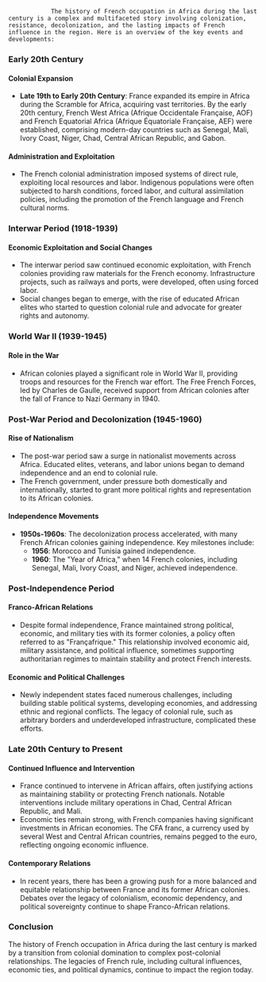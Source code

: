                 The history of French occupation in Africa during the last century is a complex and multifaceted story involving colonization, resistance, decolonization, and the lasting impacts of French influence in the region. Here is an overview of the key events and developments:

### Early 20th Century

#### Colonial Expansion
- **Late 19th to Early 20th Century**: France expanded its empire in Africa during the Scramble for Africa, acquiring vast territories. By the early 20th century, French West Africa (Afrique Occidentale Française, AOF) and French Equatorial Africa (Afrique Équatoriale Française, AEF) were established, comprising modern-day countries such as Senegal, Mali, Ivory Coast, Niger, Chad, Central African Republic, and Gabon.

#### Administration and Exploitation
- The French colonial administration imposed systems of direct rule, exploiting local resources and labor. Indigenous populations were often subjected to harsh conditions, forced labor, and cultural assimilation policies, including the promotion of the French language and French cultural norms.

### Interwar Period (1918-1939)

#### Economic Exploitation and Social Changes
- The interwar period saw continued economic exploitation, with French colonies providing raw materials for the French economy. Infrastructure projects, such as railways and ports, were developed, often using forced labor.
- Social changes began to emerge, with the rise of educated African elites who started to question colonial rule and advocate for greater rights and autonomy.

### World War II (1939-1945)

#### Role in the War
- African colonies played a significant role in World War II, providing troops and resources for the French war effort. The Free French Forces, led by Charles de Gaulle, received support from African colonies after the fall of France to Nazi Germany in 1940.

### Post-War Period and Decolonization (1945-1960)

#### Rise of Nationalism
- The post-war period saw a surge in nationalist movements across Africa. Educated elites, veterans, and labor unions began to demand independence and an end to colonial rule.
- The French government, under pressure both domestically and internationally, started to grant more political rights and representation to its African colonies.

#### Independence Movements
- **1950s-1960s**: The decolonization process accelerated, with many French African colonies gaining independence. Key milestones include:
  - **1956**: Morocco and Tunisia gained independence.
  - **1960**: The "Year of Africa," when 14 French colonies, including Senegal, Mali, Ivory Coast, and Niger, achieved independence.

### Post-Independence Period

#### Franco-African Relations
- Despite formal independence, France maintained strong political, economic, and military ties with its former colonies, a policy often referred to as "Françafrique." This relationship involved economic aid, military assistance, and political influence, sometimes supporting authoritarian regimes to maintain stability and protect French interests.

#### Economic and Political Challenges
- Newly independent states faced numerous challenges, including building stable political systems, developing economies, and addressing ethnic and regional conflicts. The legacy of colonial rule, such as arbitrary borders and underdeveloped infrastructure, complicated these efforts.

### Late 20th Century to Present

#### Continued Influence and Intervention
- France continued to intervene in African affairs, often justifying actions as maintaining stability or protecting French nationals. Notable interventions include military operations in Chad, Central African Republic, and Mali.
- Economic ties remain strong, with French companies having significant investments in African economies. The CFA franc, a currency used by several West and Central African countries, remains pegged to the euro, reflecting ongoing economic influence.

#### Contemporary Relations
- In recent years, there has been a growing push for a more balanced and equitable relationship between France and its former African colonies. Debates over the legacy of colonialism, economic dependency, and political sovereignty continue to shape Franco-African relations.

### Conclusion
The history of French occupation in Africa during the last century is marked by a transition from colonial domination to complex post-colonial relationships. The legacies of French rule, including cultural influences, economic ties, and political dynamics, continue to impact the region today.

